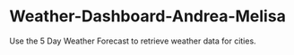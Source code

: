 # Weather-Dashboard-Andrea-Melisa
Use the 5 Day Weather Forecast to retrieve weather data for cities.
